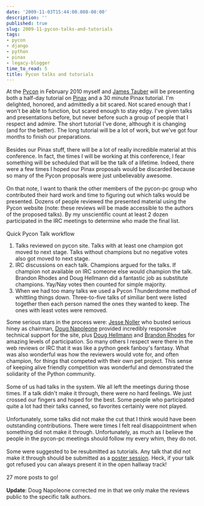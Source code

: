 ```yaml
---
date: '2009-11-03T15:44:00.008-08:00'
description: ''
published: true
slug: 2009-11-pycon-talks-and-tutorials
tags:
- pycon
- django
- python
- pinax
- legacy-blogger
time_to_read: 5
title: Pycon talks and tutorials
---
```


At the <a href="http://us.pycon.org/2010">Pycon</a> in February 2010 myself and <a href="http://jtauber.com/">James Tauber</a> will be presenting both a half-day tutorial on <a href="http://pinaxproject.com/">Pinax</a> and a 30 minute Pinax tutorial. I'm delighted, honored, and admittedly a bit scared. Not scared enough that I won't be able to function, but scared enough to stay edgy. I've given talks and presentations before, but never before such a group of people that I respect and admire. The short tutorial I've done, although it is changing (and for the better). The long tutorial will be a lot of work, but we've got four months to finish our preparations.<br /><br />Besides our Pinax stuff, there will be a lot of really incredible material at this conference. In fact, the times I will be working at this conference, I fear something will be scheduled that will be the talk of a lifetime. Indeed, there were a few times I hoped our Pinax proposals would be discarded because so many of the Pycon proposals were just unbelievably awesome.<br /><br />On that note, I want to thank the other members of the pycon-pc group who contributed their hard work and time to figuring out which talks would be presented. Dozens of people reviewed the presented material using the Pycon website (note: these reviews will be made accessible to the authors of the proposed talks). By my unscientific count at least 2 dozen participated in the IRC meetings to determine who made the final list.<br /><br />Quick Pycon Talk workflow<br /><ol><li>Talks reviewed on pycon site. Talks with at least one champion got moved to next stage. Talks without champions but no negative votes also got moved to next stage.</li><li>IRC discussions on each talk. Champions argued for the talks. If champion not available on IRC someone else would champion the talk. Brandon Rhodes and Doug Hellmann did a fantastic job as substitute champions. Yay/Nay votes then counted for simple majority.</li><li>When we had too many talks we used a Pycon Thunderdome method of whittling things down. Three-to-five talks of similiar bent were listed together then each person named the ones they wanted to keep. The ones with least votes were removed.<br /></li></ol>Some serious stars in the process were: <a href="http://jessenoller.com/">Jesse Noller</a> who busted serious hiney  as chairman, <a href="http://dougma.com/">Doug Napoleone</a> provided incredibly responsive technical support for the site, plus <a href="http://www.doughellmann.com/">Doug Hellmann</a> and <a href="http://rhodesmill.org/brandon/about/">Brandon Rhodes</a> for amazing levels of participation. So many others I respect were there in the web reviews or IRC that it was like a python geek fanboy's fantasy. What was also wonderful was how the reviewers would vote for, and often champion, for things that competed with their own pet project. This sense of keeping alive friendly competition was wonderful and demonstrated the solidarity of the Python community.<br /><br />Some of us had talks in the system. We all left the meetings during those times. If a talk didn't make it through, there were no hard feelings. We just crossed our fingers and hoped for the best. Some people who participated quite a lot had their talks canned, so favorites certainly were not played.<br /><br />Unfortunately, some talks did not make the cut that I think would have been outstanding contributions. There were times I felt real disappointment when something did not make it through. Unfortunately, as much as I believe the people in the pycon-pc meetings should follow my every whim, they do not.<br /><br />Some were suggested to be resubmitted as tutorials. Any talk that did not make it through should be submitted as a <a href="http://pycon.blogspot.com/2009/10/introducing-pycon-us-poster-sessions.html">poster session</a>. Heck, if your talk got refused you can always present it in the open hallway track!<br /><br />27 more posts to go!<br /><br /><span style="font-weight: bold;">Update</span>: Doug Napoleone corrected me in that we only make the reviews public to the specific talk authors.